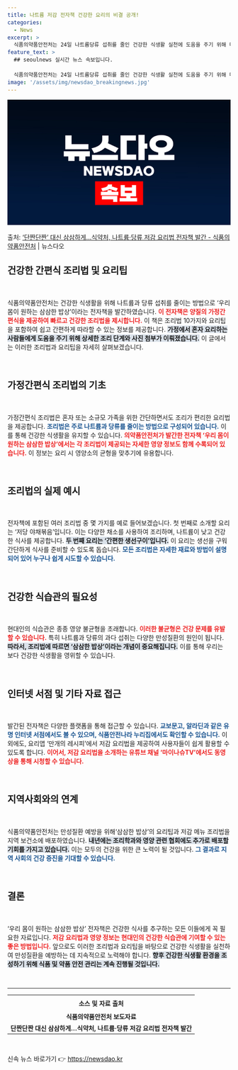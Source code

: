 ```yaml
---
title: 나트륨 저감 전자책 건강한 요리의 비결 공개!
categories:
  - News
excerpt: >
  식품의약품안전처는 24일 나트륨당류 섭취를 줄인 건강한 식생활 실천에 도움을 주기 위해 더 건강한 간편요리 …
feature_text: >
  ## seoulnews 실시간 뉴스 속보입니다.

  식품의약품안전처는 24일 나트륨당류 섭취를 줄인 건강한 식생활 실천에 도움을 주기 위해 더 건강한 간편요리 …
image: '/assets/img/newsdao_breakingnews.jpg'
---
```


![뉴스다오 속보](/assets/img/newsdao_breakingnews.jpg)

<p>출처: <a href="https://newsdao.kr/2635" rel="dofollow">‘단짠단짠’ 대신 삼삼하게…식약처, 나트륨·당류 저감 요리법 전자책 발간 - 식품의약품안전처</a> | 뉴스다오</p>

<h2 data-ke-size="size26">건강한 간편식 조리법 및 요리팁</h2>

<p data-ke-size="size16">&nbsp;</p>

식품의약품안전처는 건강한 식생활을 위해 나트륨과 당류 섭취를 줄이는 방법으로 ‘우리 몸이 원하는 삼삼한 밥상’이라는 전자책을 발간하였습니다. <b><span style="color: #ee2323;">이 전자책은 양질의 가정간편식을 제공하여 빠르고 건강한 조리법을 제시합니다.</span></b> 이 책은 조리법 10가지와 요리팁을 포함하여 쉽고 간편하게 따라할 수 있는 정보를 제공합니다. <b><span style="background-color: #21538527;">가정에서 혼자 요리하는 사람들에게 도움을 주기 위해 상세한 조리 단계와 사진 첨부가 이뤄졌습니다.</span></b> 이 글에서는 이러한 조리법과 요리팁을 자세히 살펴보겠습니다.

<p data-ke-size="size16">&nbsp;</p>

<h2 data-ke-size="size26">가정간편식 조리법의 기초</h2>

<p data-ke-size="size16">&nbsp;</p>

가정간편식 조리법은 혼자 또는 소규모 가족을 위한 간단하면서도 조리가 편리한 요리법을 제공합니다. <b><span style="color: #1a5490;">조리법은 주로 나트륨과 당류를 줄이는 방법으로 구성되어 있습니다.</span></b> 이를 통해 건강한 식생활을 유지할 수 있습니다. <b><span style="color: #ee2323;">의약품안전처가 발간한 전자책 ‘우리 몸이 원하는 삼삼한 밥상’에서는 각 조리법이 제공되는 자세한 영양 정보도 함께 수록되어 있습니다.</span></b> 이 정보는 요리 시 영양소의 균형을 맞추기에 유용합니다.

<p data-ke-size="size16">&nbsp;</p>

<h2 data-ke-size="size26">조리법의 실제 예시</h2>

<p data-ke-size="size16">&nbsp;</p>

전자책에 포함된 여러 조리법 중 몇 가지를 예로 들어보겠습니다. 첫 번째로 소개할 요리는 ‘저당 야채볶음’입니다. 이는 다양한 채소를 사용하여 조리하며, 나트륨이 낮고 건강한 식사를 제공합니다. <b><span style="background-color: #21538527;">두 번째 요리는 ‘간편한 생선구이’입니다.</span></b> 이 요리는 생선을 구워 간단하게 식사를 준비할 수 있도록 돕습니다. <b><span style="color: #1a5490;">모든 조리법은 자세한 재료와 방법이 설명되어 있어 누구나 쉽게 시도할 수 있습니다.</span></b>

<p data-ke-size="size16">&nbsp;</p>

<h2 data-ke-size="size26">건강한 식습관의 필요성</h2>

<p data-ke-size="size16">&nbsp;</p>

현대인의 식습관은 종종 영양 불균형을 초래합니다. <b><span style="color: #ee2323;">이러한 불균형은 건강 문제를 유발할 수 있습니다.</span></b> 특히 나트륨과 당류의 과다 섭취는 다양한 만성질환의 원인이 됩니다. <b><span style="background-color: #21538527;">따라서, 조리법에 따르면 ‘삼삼한 밥상’이라는 개념이 중요해집니다.</span></b> 이를 통해 우리는 보다 건강한 식생활을 영위할 수 있습니다.

<p data-ke-size="size16">&nbsp;</p>

<h2 data-ke-size="size26">인터넷 서점 및 기타 자료 접근</h2>

<p data-ke-size="size16">&nbsp;</p>

발간된 전자책은 다양한 플랫폼을 통해 접근할 수 있습니다. <b><span style="color: #1a5490;">교보문고, 알라딘과 같은 유명 인터넷 서점에서도 볼 수 있으며, 식품안전나라 누리집에서도 확인할 수 있습니다.</span></b> 이 외에도, 요리앱 ‘만개의 레시피’에서 저감 요리법을 제공하여 사용자들이 쉽게 활용할 수 있도록 합니다. <b><span style="color: #ee2323;">이어서, 저감 요리법을 소개하는 유튜브 채널 ‘마이나슈TV’에서도 동영상을 통해 시청할 수 있습니다.</span></b>

<p data-ke-size="size16">&nbsp;</p>

<h2 data-ke-size="size26">지역사회와의 연계</h2>

<p data-ke-size="size16">&nbsp;</p>

식품의약품안전처는 만성질환 예방을 위해‘삼삼한 밥상’의 요리팁과 저감 메뉴 조리법을 지역 보건소에 배포하였습니다. <b><span style="background-color: #21538527;">내년에는 조리학과와 영양 관련 협회에도 추가로 배포할 기회를 가지고 있습니다.</span></b> 이는 모두의 건강을 위한 큰 노력이 될 것입니다. <b><span style="color: #1a5490;">그 결과로 지역 사회의 건강 증진을 기대할 수 있습니다.</span></b>

<p data-ke-size="size16">&nbsp;</p>

<h2 data-ke-size="size26">결론</h2>

<p data-ke-size="size16">&nbsp;</p>

‘우리 몸이 원하는 삼삼한 밥상’ 전자책은 건강한 식사를 추구하는 모든 이들에게 꼭 필요한 자료입니다. <b><span style="color: #ee2323;">저감 요리법과 영양 정보는 현대인의 건강한 식습관에 기여할 수 있는 좋은 방법입니다.</span></b> 앞으로도 이러한 조리법과 요리팁을 바탕으로 건강한 식생활을 실천하여 만성질환을 예방하는 데 지속적으로 노력해야 합니다. <b><span style="background-color: #21538527;">향후 건강한 식생활 환경을 조성하기 위해 식품 및 약품 안전 관리는 계속 진행될 것입니다.</span></b>

<p data-ke-size="size16">&nbsp;</p>

<hr>

<table style="width: 100%; border-collapse: collapse;">
<tr>
    <th style="text-align: center; height: 30px;"><b>소스 및 자료 출처</b></th>
</tr>
<tr>
    <td style="text-align: center; height: 17px;"><b>식품의약품안전처 보도자료</b></td>
</tr>
<tr>
    <td style="text-align: center; height: 17px;"><b><a href="https://newsdao.kr/2635" style="text-decoration: none;">단짠단짠 대신 삼삼하게…식약처, 나트륨·당류 저감 요리법 전자책 발간</a></b></td>
</tr>
</table>

<p data-ke-size="size16">&nbsp;</p> 

신속 뉴스 바로가기 👉 <a href="https://newsdao.kr" rel="dofollow">https://newsdao.kr</a>


